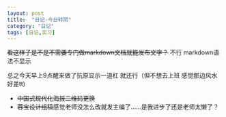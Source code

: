 ```yaml
---
layout: post
title:  "日记-今日转阴"
category: "日记"
tags: [日记,实习]
---
```


~~看这样子是不是不需要专门做markdown文档就能发布文字？~~ 不行 markdown语法不显示

总之今天早上9点醒来做了抗原显示一道杠 就还行（但不想去上班 感觉那边风水好差tt)

- ~~中国式现代化海报二维码更换~~
- ~~蓉宝设计组稿~~感觉老师没怎么改就发主编了……是我进步了还是老师太懒了？

